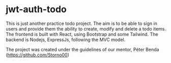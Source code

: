 # jwt-auth-todo

This is just another practice todo project. 
The aim is to be able to sign in users and provide them the ability to create, modify and delete a todo items. 
The frontend is built with React, using Bootstrap and some Tailwind.
The backend is Nodejs, ExpressJs, following the MVC model. 

The project was created under the guidelines of our mentor, Péter Benda (https://github.com/Storno00)

